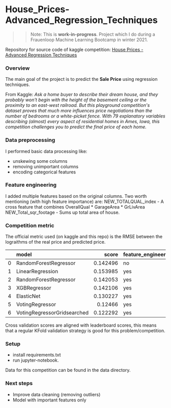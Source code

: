 # House_Prices-Advanced_Regression_Techniques
>>Note: This is **work-in-progress**. Project which I do during a Frauenloop Machine Learning Bootcamp in winter 2021.

Repository for source code of kaggle competition: 
[House Prices - Advanced Regression Techniques](https://www.kaggle.com/c/house-prices-advanced-regression-techniques)
### Overview
The main goal of the project is to predict the **Sale Price** using regression techniques. 

From Kaggle:
*Ask a home buyer to describe their dream house, and they probably won't begin with the height of the basement ceiling or the proximity to an east-west railroad. But this playground competition's dataset proves that much more influences price negotiations than the number of bedrooms or a white-picket fence. With 79 explanatory variables describing (almost) every aspect of residential homes in Ames, Iowa, this competition challenges you to predict the final price of each home.*


### Data preprocessing
I performed basic data processing like:
- unskewing some columns
- removing unimportant columns
- encoding categorical features

### Feature engineering
I added multiple features based on the original columns. Two worth mentioning (with high feature importance) are:
NEW_TOTALQUAL_index - A cross feature that combines OverallQual * GarageArea * GrLivArea
NEW_Total_sqr_footage - Sums up total area of house.


### Competition metric
The official metric used (on kaggle and this repo) is the RMSE between the lograithms of the real price and predicted price.


|    | model                       |    score | feature_engineering   | leaderboard_score   |
|---:|:----------------------------|---------:|:----------------------|:--------------------|
|  0 | RandomForestRegressor       | 0.142496 | no                    |                     |
|  1 | LinearRegression            | 0.153985 | yes                   |                     |
|  2 | RandomForestRegressor       | 0.142053 | yes                   |                     |
|  3 | XGBRegressor                | 0.142106 | yes                   |                     |
|  4 | ElasticNet                  | 0.130227 | yes                   |                     |
|  5 | VotingRegressor             | 0.12466  | yes                   |                     |
|  6 | VotingRegressorGridsearched | 0.122292 | yes                   |                     |


Cross validation scores are aligned with leaderboard scores, this means that a regular KFold validation strategy is good for this problem/competition.


### Setup
- install requirements.txt
- run jupyter-notebook.

Data for this competition can be found in the data directory.


### Next steps
- Improve data cleaning (removing outliers)
- Model with important features only
